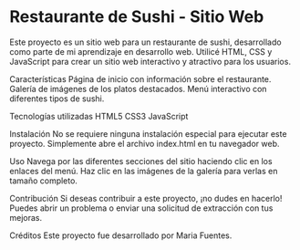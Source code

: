 # Restaurante de Sushi - Sitio Web
Este proyecto es un sitio web para un restaurante de sushi, desarrollado como parte de mi aprendizaje en desarrollo web. Utilicé HTML, CSS y JavaScript para crear un sitio web interactivo y atractivo para los usuarios.

Características
Página de inicio con información sobre el restaurante.
Galería de imágenes de los platos destacados.
Menú interactivo con diferentes tipos de sushi.

Tecnologías utilizadas
HTML5
CSS3
JavaScript

Instalación
No se requiere ninguna instalación especial para ejecutar este proyecto. Simplemente abre el archivo index.html en tu navegador web.

Uso
Navega por las diferentes secciones del sitio haciendo clic en los enlaces del menú.
Haz clic en las imágenes de la galería para verlas en tamaño completo.

Contribución
Si deseas contribuir a este proyecto, ¡no dudes en hacerlo! Puedes abrir un problema o enviar una solicitud de extracción con tus mejoras.

Créditos
Este proyecto fue desarrollado por Maria Fuentes.
